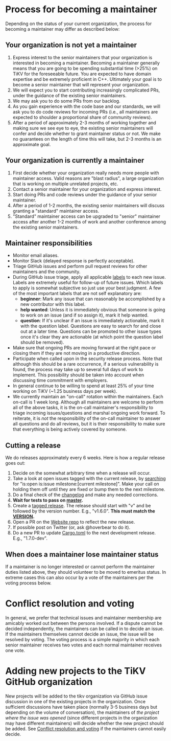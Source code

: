 # Process for becoming a maintainer

Depending on the status of your current organization, the process for becoming a maintainer may differ as described below:

## Your organization is not yet a maintainer

1. Express interest to the senior maintainers that your organization is interested in becoming a
  maintainer. Becoming a maintainer generally means that you are going to be spending substantial
  time (>25%) on TiKV for the foreseeable future. You are expected to have domain expertise and be extremely
  proficient in C++. Ultimately your goal is to become a senior maintainer that will represent your
  organization.
2. We will expect you to start contributing increasingly complicated PRs, under the guidance
  of the existing senior maintainers.
3. We may ask you to do some PRs from our backlog.
4. As you gain experience with the code base and our standards, we will ask you to do code reviews
  for incoming PRs (i.e., all maintainers are expected to shoulder a proportional share of
  community reviews).
5. After a period of approximately 2-3 months of working together and making sure we see eye to eye,
  the existing senior maintainers will confer and decide whether to grant maintainer status or not.
  We make no guarantees on the length of time this will take, but 2-3 months is an approximate
  goal.

## Your organization is currently a maintainer

1. First decide whether your organization really needs more people with maintainer access. Valid
  reasons are "blast radius", a large organization that is working on multiple unrelated projects,
  etc.
2. Contact a senior maintainer for your organization and express interest.
3. Start doing PRs and code reviews under the guidance of your senior maintainer.
4. After a period of 1-2 months, the existing senior maintainers will discuss granting a "standard"
  maintainer access.
5. "Standard" maintainer access can be upgraded to "senior" maintainer access after another 1-2
  months of work and another conference among the existing senior maintainers.

## Maintainer responsibilities

* Monitor email aliases.
* Monitor Slack (delayed response is perfectly acceptable).
* Triage GitHub issues and perform pull request reviews for other maintainers and the community.
* During GitHub issue triage, apply all applicable [labels](https://github.com/tikv/tikv/labels)
  to each new issue. Labels are extremely useful for follow-up of future issues. Which labels to apply
  is somewhat subjective so just use your best judgment. A few of the most important labels that are
  not self explanatory are:
  * **beginner**: Mark any issue that can reasonably be accomplished by a new contributor with
    this label.
  * **help wanted**: Unless it is immediately obvious that someone is going to work on an issue (and
    if so assign it), mark it help wanted.
  * **question**: If it's unclear if an issue is immediately actionable, mark it with the
    question label. Questions are easy to search for and close out at a later time. Questions
    can be promoted to other issue types once it's clear they are actionable (at which point the
    question label should be removed).
* Make sure that ongoing PRs are moving forward at the right pace or closing them if they are not
  moving in a productive direction.
* Participate when called upon in the security release process. Note
  that although this should be a rare occurrence, if a serious vulnerability is found, the process
  may take up to several full days of work to implement. This possibility should be taken into account
  when discussing time commitment with employers.
* In general continue to be willing to spend at least 25% of your time working on TiKV (~1.25
  business days per week).
* We currently maintain an "on-call" rotation within the maintainers. Each on-call is 1 week long.
  Although all maintainers are welcome to perform all of the above tasks, it is the on-call
  maintainer's responsibility to triage incoming issues/questions and marshal ongoing work
  forward. To reiterate, it is *not* the responsibility of the on-call maintainer to answer all
  questions and do all reviews, but it is their responsibility to make sure that everything is
  being actively covered by someone.

## Cutting a release

We do releases approximately every 6 weeks. Here is how a regular release goes out:

1. Decide on the somewhat arbitrary time when a release will occur.
2. Take a look at open issues tagged with the current release, by
  [searching](https://github.com/tikv/tikv/issues) for
  "is:open is:issue milestone:[current milestone]".  Make your call on holding them off until
  they are fixed or bump them to the next milestone.
3. Do a final check of the [changelog](https://github.com/tikv/tikv/blob/master/CHANGELOG.md) and make any needed
  corrections.
4. **Wait for tests to pass on
  [master](https://internal.pingcap.net/idc-jenkins/job/build_tikv_master/).**
5. Create a [tagged release](https://github.com/tikv/tikv/releases). The release should
  start with "v" and be followed by the version number. E.g., "v1.6.0". **This must match the
  [VERSION](VERSION).**
6. Open a PR on the [Website repo](https://github.com/tikv/website) to reflect the new release.
7. If possible post on Twitter (or, ask @hoverbear to do it).
8. Do a new PR to update [Cargo.toml](Cargo.toml) to the next development release. E.g., "1.7.0-dev".

## When does a maintainer lose maintainer status

If a maintainer is no longer interested or cannot perform the maintainer duties listed above, they
should volunteer to be moved to emeritus status. In extreme cases this can also occur by a vote of
the maintainers per the voting process below.

# Conflict resolution and voting

In general, we prefer that technical issues and maintainer membership are amicably worked out
between the persons involved. If a dispute cannot be decided independently, the maintainers can be
called in to decide an issue. If the maintainers themselves cannot decide an issue, the issue will
be resolved by voting. The voting process is a simple majority in which each senior maintainer
receives two votes and each normal maintainer receives one vote.

# Adding new projects to the TiKV GitHub organization

New projects will be added to the tikv organization via GitHub issue discussion in one of the
existing projects in the organization. Once sufficient discussions have taken place (normally 3-5 business
days but depending on the volume of conversation), the maintainers of *the project where the issue
was opened* (since different projects in the organization may have different maintainers) will
decide whether the new project should be added. See [Conflict resolution and voting](#conflict-resolution-and-voting) if the maintainers
cannot easily decide.
